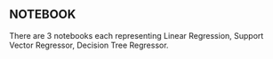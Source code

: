 ## NOTEBOOK
There are 3 notebooks each representing Linear Regression, Support Vector Regressor, Decision Tree Regressor. 
